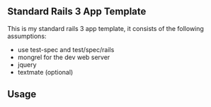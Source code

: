 Standard Rails 3 App Template
-----------------------------

This is my standard rails 3 app template, it consists of the following assumptions:

- use test-spec and test/spec/rails
- mongrel for the dev web server
- jquery
- textmate (optional)

Usage
-----

